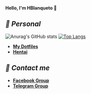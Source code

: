 **Hello, I'm HBlanqueto 👋**
## ***📂 Personal***
![Anurag's GitHub stats](https://github-readme-stats.vercel.app/api?username=HBlanqueto) [![Top Langs](https://github-readme-stats.vercel.app/api/top-langs/?username=HBlanqueto)](https://github.com/anuraghazra/github-readme-stats)


- **[My Dotfiles](https://github.com/Hblanqueto/The-Sensuals-Dotfiles)**
- **[Hentai](https://www.youtube.com/watch?v=WQRObrOqXho)**

## ***👥 Contact me***
- **[Facebook Group](https://www.youtube.com/watch?v=ttD1FsN31cw&ab_channel=LleinsAlexanderAmayoQuintana3)**
- **[Telegram Group](https://t.me/XUnixCommunity)**

